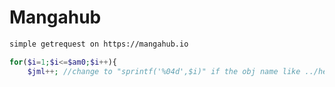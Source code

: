 # Mangahub  
```html
simple getrequest on https://mangahub.io
```  

```php
for($i=1;$i<=$am0;$i++){
    $jml++; //change to "sprintf('%04d',$i)" if the obj name like ../hentai/14548/11/obj0002.jpg
```
